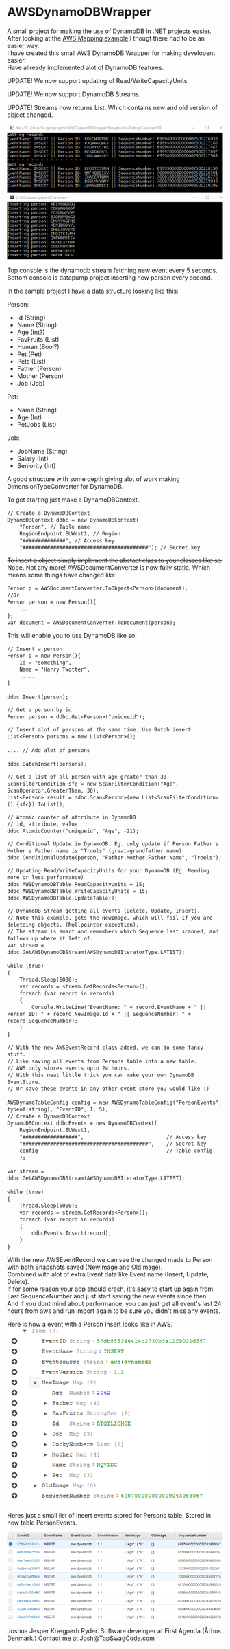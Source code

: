 # AWSDynamoDBWrapper

A small project for making the use of DynamoDB in .NET projects easier.    
After looking at the [AWS Mapping example](http://docs.aws.amazon.com/amazondynamodb/latest/developerguide/DynamoDBContext.ArbitraryDataMapping.html) I thougt there had to be an easier way.  
I have created this small AWS DynamoDB Wrapper for making developent easier.   
Have allready implemented alot of DynamoDB features.      

UPDATE! We now support updating of Read/WriteCapacityUnits.

UPDATE! We now support DynamoDB Streams.    

UPDATE! Streams now returns List<AWSEventRecord>. Which contains new and old version of object changed. 
     
![Stream](stream.gif)
    
Top console is the dynamodb stream fetching new event every 5 seconds.    
Bottom console is datapump project inserting new person every second.

In the sample project I have a data structure looking like this:

Person:
* Id (String)
* Name (String)
* Age (Int?)
* FavFruits (List<String>)
* Human (Bool?)
* Pet (Pet)
* Pets (List<Pet>)
* Father (Person)
* Mother (Person)
* Job (Job)

Pet:
* Name (String)
* Age (Int)
* PetJobs (List<Job>)

Job:
* JobName (String)
* Salary (Int)
* Seniority (Int)

A good structure with some depth giving alot of work making DimensionTypeConverter for DynamoDB.

To get starting just make a DynamoDBContext.
~~~~~~.NET
// Create a DynamoDBContext
DynamoDBContext ddbc = new DynamoDBContext(
    "Person", // Table name
    RegionEndpoint.EUWest1, // Region
    "##############", // Access key
    "#########################################"); // Secret key
~~~~~~

~~To insert a object simply implement the abstact class to your classes like so:~~    
Nope. Not any more! AWSDocumentConverter is now fully static. Which means some things have changed like:
~~~~~~.NET
Person p = AWSDocumentConverter.ToObject<Person>(document);
//Or
Person person = new Person(){
    ...
};
var document = AWSDocumentConverter.ToDocument(person);
~~~~~~

This will enable you to use DynamoDB like so:

~~~~~~.NET
// Insert a person
Person p = new Person(){
    Id = "something",
    Name = "Harry Twotter",
    .....
}

ddbc.Insert(person);
~~~~~~

~~~~~~.NET
// Get a person by id
Person person = ddbc.Get<Person>("uniqueid");
~~~~~~

~~~~~~.NET
// Insert alot of persons at the same time. Use Batch insert.
List<Person> persons = new List<Person>();

.... // Add alot of persons

ddbc.BatchInsert(persons);
~~~~~~

~~~~~~.NET
// Get a list of all person with age greater than 30.
ScanFilterCondition sfc = new ScanFilterCondition("Age", ScanOperator.GreaterThan, 30);
List<Person> result = ddbc.Scan<Person>(new List<ScanFilterCondition>() {sfc}).ToList();
~~~~~~

~~~~~~.NET
// Atomic counter of attribute in DynamoDB
// id, attribute, value
ddbc.AtomicCounter("uniqueid", "Age", -21);
~~~~~~

~~~~~~.NET
// Conditional Update in DynamoDB. Eg. only update if Person Father's Mother's Father name is "Troels" (great-grandfather name).
ddbc.ConditionalUpdate(person, "Father.Mother.Father.Name", "Troels");
~~~~~~

~~~~~~.NET
// Updating Read/WriteCapacityUnits for your DynamoDB (Eg. Needing more or less performance)
ddbc.AWSDynamoDBTable.ReadCapacityUnits = 15;
ddbc.AWSDynamoDBTable.WriteCapacityUnits = 15;
ddbc.AWSDynamoDBTable.UpdateTable();
~~~~~~

~~~~~~.NET
// DynamoDB Stream getting all events (Delete, Update, Insert).
// Note this example, gets the NewImage, which will fail if you are deleteing objects. (Nullpointer exception).
// The stream is smart and remembers which Sequence last scanned, and follows up where it left of.
var stream = ddbc.GetAWSDynamoDBStream(AWSDynamoDBIteratorType.LATEST);

while (true)
{
    Thread.Sleep(5000);
    var records = stream.GetRecords<Person>();
    foreach (var record in records)
    {
        Console.WriteLine("EventName: " + record.EventName + " || Person ID: " + record.NewImage.Id + " || SequenceNumber: " + record.SequenceNumber);
    }
}
~~~~~~


~~~~~~.NET
// With the new AWSEvemtRecord class added, we can do some fancy stuff.
// Like saving all events from Persons table into a new table.
// AWS only stores events upto 24 hours.
// With this neat little trick you can make your own DynamoDB EventStore.
// Or save these events in any other event store you would like :)

AWSDynamoTableConfig config = new AWSDynamoTableConfig("PersonEvents", typeof(string), "EventID", 1, 5);
// Create a DynamoDBContext
DynamoDBContext ddbcEvents = new DynamoDBContext(
    RegionEndpoint.EUWest1,
    "##################",                           // Access key
    "#########################################",    // Secret key
    config                                          // Table config
    );

var stream = ddbc.GetAWSDynamoDBStream(AWSDynamoDBIteratorType.LATEST);

while (true)
{
    Thread.Sleep(5000);
    var records = stream.GetRecords<Person>();
    foreach (var record in records)
    {
        ddbcEvents.Insert(record);
    }
}
~~~~~~

With the new AWSEventRecord we can see the changed made to Person with both Snapshots saved (NewImage and OldImage).    
Combined with alot of extra Event data like Event name (Insert, Update, Delete).   
If for some reason your app should crash, it's easy to start up again from Last SequenceNumber and just start saving the new events since then.   
And if you dont mind about performance, you can just get all event's last 24 hours from aws and run import again to be sure you didn't miss any events.

Here is how a event with a Person Insert looks like in AWS.    
![Event](event.png)

Heres just a small list of Insert events stored for Persons table. Stored in new table PersonEvents.
    
![Event List](eventlist.png)




Joshua Jesper Krægpørh Ryder.
Software developer at First Agenda (Århus Denmark.)
Contact me at Josh@TopSwagCode.com